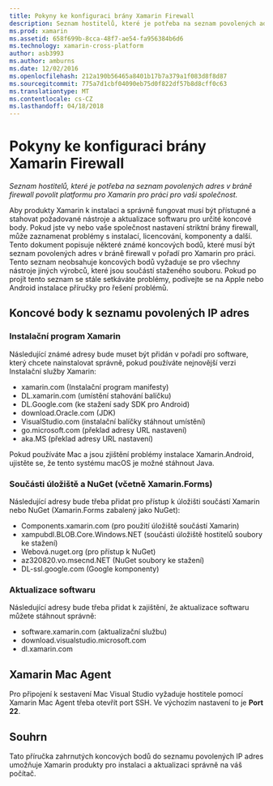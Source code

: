 ```yaml
---
title: Pokyny ke konfiguraci brány Xamarin Firewall
description: Seznam hostitelů, které je potřeba na seznam povolených adres v bráně firewall povolit platformu pro Xamarin pro práci pro vaši společnost.
ms.prod: xamarin
ms.assetid: 658f699b-8cca-48f7-ae54-fa956384b6d6
ms.technology: xamarin-cross-platform
author: asb3993
ms.author: amburns
ms.date: 12/02/2016
ms.openlocfilehash: 212a190b56465a8401b17b7a379a1f083d8f8d87
ms.sourcegitcommit: 775a7d1cbf04090eb75d0f822df57b8d8cff0c63
ms.translationtype: MT
ms.contentlocale: cs-CZ
ms.lasthandoff: 04/18/2018
---
```

# <a name="xamarin-firewall-configuration-instructions"></a>Pokyny ke konfiguraci brány Xamarin Firewall

_Seznam hostitelů, které je potřeba na seznam povolených adres v bráně firewall povolit platformu pro Xamarin pro práci pro vaši společnost._

Aby produkty Xamarin k instalaci a správně fungovat musí být přístupné a stahovat požadované nástroje a aktualizace softwaru pro určité koncové body. Pokud jste vy nebo vaše společnost nastavení striktní brány firewall, může zaznamenat problémy s instalací, licencování, komponenty a další. Tento dokument popisuje některé známé koncových bodů, které musí být seznam povolených adres v bráně firewall v pořadí pro Xamarin pro práci. Tento seznam neobsahuje koncových bodů vyžaduje se pro všechny nástroje jiných výrobců, které jsou součástí staženého souboru. Pokud po projít tento seznam se stále setkáváte problémy, podívejte se na Apple nebo Android instalace příručky pro řešení problémů.

## <a name="endpoints-to-whitelist"></a>Koncové body k seznamu povolených IP adres

### <a name="xamarin-installer"></a>Instalační program Xamarin

Následující známé adresy bude muset být přidán v pořadí pro software, který chcete nainstalovat správně, pokud používáte nejnovější verzi Instalační služby Xamarin:

-  xamarin.com (Instalační program manifesty)
-  DL.xamarin.com (umístění stahování balíčku)
-  DL.Google.com (ke stažení sady SDK pro Android)
-  download.Oracle.com (JDK)
-  VisualStudio.com (instalační balíčky stáhnout umístění)
-  go.microsoft.com (překlad adresy URL nastavení)
-  aka.MS (překlad adresy URL nastavení)

Pokud používáte Mac a jsou zjištění problémy instalace Xamarin.Android, ujistěte se, že tento systému macOS je možné stáhnout Java.


### <a name="components-store-and-nuget-including-xamarinforms"></a>Součásti úložiště a NuGet (včetně Xamarin.Forms)

Následující adresy bude třeba přidat pro přístup k úložišti součástí Xamarin nebo NuGet (Xamarin.Forms zabalený jako NuGet):

-  Components.xamarin.com (pro použití úložiště součástí Xamarin)
-  xampubdl.BLOB.Core.Windows.NET (součásti úložiště hostitelů soubory ke stažení)
-  Webová\.nuget.org (pro přístup k NuGet)
-  az320820.vo.msecnd.NET (NuGet soubory ke stažení)
-  DL-ssl.google.com (Google komponenty)


### <a name="software-updates"></a>Aktualizace softwaru

Následující adresy bude třeba přidat k zajištění, že aktualizace softwaru můžete stáhnout správně:

-  software.xamarin.com (aktualizační službu)
-  download.visualstudio.microsoft.com
-  dl.xamarin.com

## <a name="xamarin-mac-agent"></a>Xamarin Mac Agent

Pro připojení k sestavení Mac Visual Studio vyžaduje hostitele pomocí Xamarin Mac Agent třeba otevřít port SSH. Ve výchozím nastavení to je **Port 22**.

## <a name="summary"></a>Souhrn

Tato příručka zahrnutých koncových bodů do seznamu povolených IP adres umožňuje Xamarin produkty pro instalaci a aktualizaci správně na váš počítač.
